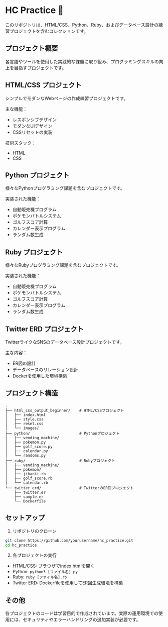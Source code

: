 # HC Practice 🚀

このリポジトリは、HTML/CSS、Python、Ruby、およびデータベース設計の練習プロジェクトを含むコレクションです。

## プロジェクト概要

各言語やツールを使用した実践的な課題に取り組み、プログラミングスキルの向上を目指すプロジェクトです。

## HTML/CSS プロジェクト

シンプルでモダンなWebページの作成練習プロジェクトです。

主な機能：
- レスポンシブデザイン
- モダンなUIデザイン
- CSSリセットの実装

技術スタック：
- HTML
- CSS

## Python プロジェクト

様々なPythonプログラミング課題を含むプロジェクトです。

実装された機能：
- 自動販売機プログラム
- ポケモンバトルシステム
- ゴルフスコア計算
- カレンダー表示プログラム
- ランダム数生成

## Ruby プロジェクト

様々なRubyプログラミング課題を含むプロジェクトです。

実装された機能：
- 自動販売機プログラム
- ポケモンバトルシステム
- ゴルフスコア計算
- カレンダー表示プログラム
- ランダム数生成

## Twitter ERD プロジェクト

TwitterライクなSNSのデータベース設計プロジェクトです。

主な内容：
- ER図の設計
- データベースのリレーション設計
- Dockerを使用した環境構築

## プロジェクト構造

```
.
├── html_css_output_beginner/    # HTML/CSSプロジェクト
│   ├── index.html
│   ├── style.css
│   ├── reset.css
│   └── images/
├── python/                      # Pythonプロジェクト
│   ├── vending_machine/
│   ├── pokemon.py
│   ├── golf_score.py
│   ├── calendar.py
│   └── randoms.py
├── ruby/                        # Rubyプロジェクト
│   ├── vending_machine/
│   ├── pokemon/
│   ├── jihanki.rb
│   ├── golf_score.rb
│   └── calendar.rb
└── twitter_erd/                 # TwitterのER図プロジェクト
    ├── twitter.er
    ├── sample.er
    └── Dockerfile
```

## セットアップ

1. リポジトリのクローン
```bash
git clone https://github.com/yourusername/hc_practice.git
cd hc_practice
```

2. 各プロジェクトの実行
- HTML/CSS: ブラウザでindex.htmlを開く
- Python: `python3 [ファイル名].py`
- Ruby: `ruby [ファイル名].rb`
- Twitter ERD: Dockerfileを使用してER図生成環境を構築

## その他
各プロジェクトのコードは学習目的で作成されています。実際の運用環境での使用には、セキュリティやエラーハンドリングの追加実装が必要です。

